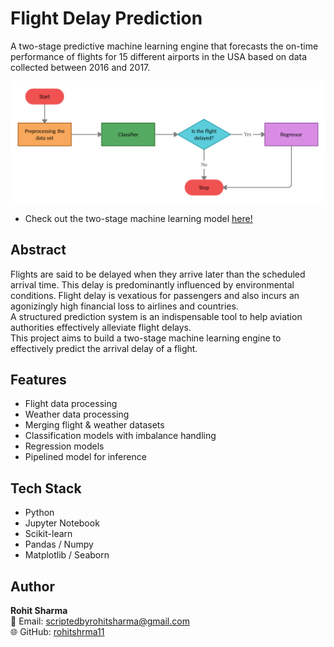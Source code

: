 # Flight Delay Prediction

A two-stage predictive machine learning engine that forecasts the on-time performance of flights for 15 different airports in the USA based on data collected between 2016 and 2017.

![](Report/Flight_Delay_Prediction_Pipelining_Flowchart.png)

- Check out the two-stage machine learning model [here!](./12_Pipelined_Model.ipynb)   

## Abstract

Flights are said to be delayed when they arrive later than the scheduled arrival time. This delay is predominantly influenced by environmental conditions. Flight delay is vexatious for passengers and also incurs an agonizingly high financial loss to airlines and countries.  
A structured prediction system is an indispensable tool to help aviation authorities effectively alleviate flight delays.  
This project aims to build a two-stage machine learning engine to effectively predict the arrival delay of a flight.

## Features
- Flight data processing  
- Weather data processing  
- Merging flight & weather datasets  
- Classification models with imbalance handling  
- Regression models  
- Pipelined model for inference  

## Tech Stack
- Python  
- Jupyter Notebook  
- Scikit-learn  
- Pandas / Numpy  
- Matplotlib / Seaborn  

## Author
**Rohit Sharma**  
📧 Email: [scriptedbyrohitsharma@gmail.com](mailto:scriptedbyrohitsharma@gmail.com)  
🌐 GitHub: [rohitshrma11](https://github.com/rohitshrma11)
